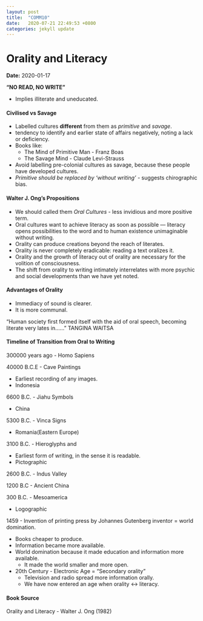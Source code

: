 ```yaml
---
layout: post
title:  "COMM10"
date:   2020-07-21 22:49:53 +0800
categories: jekyll update
---
```


# Orality and Literacy

**Date:** 2020-01-17



**“NO READ, NO WRITE”**

- Implies illiterate and uneducated.



#### Civilised vs Savage

- Labelled cultures **different** from them as *primitive* and *savage*.
- tendency to identify and earlier state of affairs negatively, noting a lack or deficiency.
- Books like:
  - The Mind of Primitive Man - Franz Boas
  - The Savage Mind - Claude Levi-Strauss
- Avoid labelling pre-colonial cultures as savage, because these people have developed cultures.
- *Primitive should be replaced by ‘without writing’ -* suggests chirographic bias. 



#### **Walter J. Ong’s Propositions**

- We should called them *Oral Cultures* - less invidious and more positive term.
- Oral cultures want to achieve literacy as soon as possible — literacy opens possibilities to the word and to human existence unimaginable without writing.
- Orality can produce creations beyond the reach of literates. 
- Orality is never completely eradicable: reading a text oralizes it.
- Orality and the growth of literacy out of orality are necessary for the volition of consciousness.
- The shift from orality to writing intimately interrelates with more psychic and social developments than we have yet noted.



#### **Advantages of Orality**

- Immediacy of sound is clearer.
- It is more communal.



“Human society first formed itself with the aid of oral speech, becoming literate very lates in……” TANGINA WAITSA



#### **Timeline of Transition from Oral to Writing**

300000 years ago - Homo Sapiens

40000 B.C.E - Cave Paintings

- Earliest recording of any images.
- Indonesia

6600 B.C. - Jiahu Symbols

- China

5300 B.C. - Vinca Signs

- Romania(Eastern Europe)

3100 B.C. - Hieroglyphs and 

- Earliest form of writing, in the sense it is readable.
- Pictographic

2600 B.C. - Indus Valley

1200 B.C - Ancient China

300 B.C. - Mesoamerica

- Logographic

1459 - Invention of printing press by Johannes Gutenberg inventor = world domination.

- Books cheaper to produce.
- Information became more available.
- World domination because it made education and information more available. 
  - It made the world smaller and more open.
- 20th Century - Electronic Age = “Secondary orality”
  - Television and radio spread more information orally.
  - We have now entered an age when orality <-> literacy.



#### Book Source

Orality and Literacy - Walter J. Ong (1982)